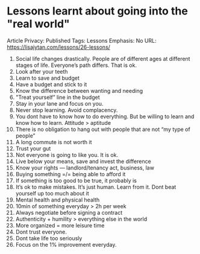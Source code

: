 # Lessons learnt about going into the "real world"

Article Privacy: Published
Tags: Lessons
Emphasis: No
URL: https://lisajytan.com/lessons/26-lessons/

1. Social life changes drastically. People are of different ages at different stages of life. Everyone’s path differs. That is ok.
2. Look after your teeth
3. Learn to save and budget
4. Have a budget and stick to it
5. Know the difference between wanting and needing
6. "Treat yourself” line in the budget
7. Stay in your lane and focus on you.
8. Never stop learning. Avoid complacency.
9. You dont have to know how to do everything. But be willing to learn and know how to learn. Attitude > aptitude
10. There is no obligation to hang out with people that are not “my type of people”
11. A long commute is not worth it
12. Trust your gut
13. Not everyone is going to like you. It is ok.
14. Live below your means, save and invest the difference
15. Know your rights — landlord/tenancy act, business, law
16. Buying something =/= being able to afford it
17. If something is too good to be true, it probably is
18. It’s ok to make mistakes. It’s just human. Learn from it. Dont beat yourself up too much about it
19. Mental health and physical health
20. 10min of something everyday > 2h per week
21. Always negotiate before signing a contract
22. Authenticity + humility > everything else in the world
23. More organized = more leisure time
24. Dont trust everyone.
25. Dont take life too seriously
26. Focus on the 1% improvement everyday.